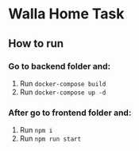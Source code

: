 # Walla Home Task

## How to run

### Go to backend folder and:

1. Run ````docker-compose build````
2. Run ````docker-compose up -d````
### After go to frontend folder and:

1. Run ````npm i````
2. Run ````npm run start````